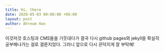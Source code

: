 ```yaml
---
title: Hi, there
date: 2020-05-03 00:00:00 +09:00
layout: post
author: Ahreum Han
---
```


이것저것 호스팅과 CMS들을 기웃대다가 결국 다시 github pages와 jekyll을 확실히 공부해나가는 걸로 결론지었다. 그러니 앞으로 다시 끈덕지게 잘 부탁해!